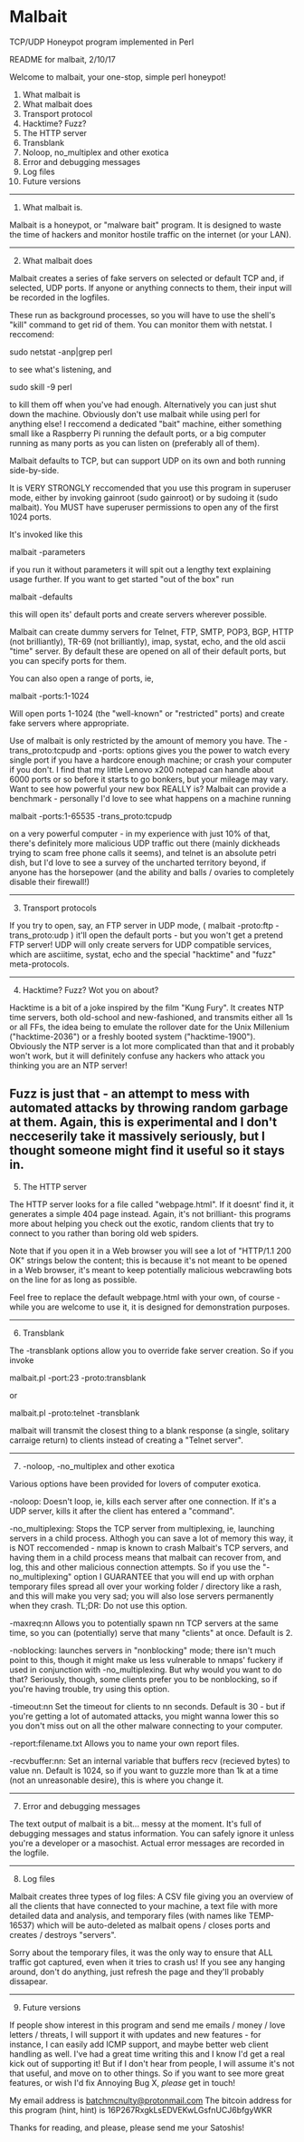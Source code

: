 # Malbait
TCP/UDP Honeypot program implemented in Perl

README for malbait, 2/10/17

Welcome to malbait, your one-stop, simple perl honeypot!


1) What malbait is
2) What malbait does
3) Transport protocol
4) Hacktime? Fuzz?
5) The HTTP server
6) Transblank
7) Noloop, no_multiplex and other exotica
8) Error and debugging messages
9) Log files
10) Future versions



--------------------------------------------------------------------------------------------------------------
1) What malbait is.

Malbait is a honeypot, or "malware bait" program. It is designed to waste the time of hackers and monitor hostile traffic on the internet (or your LAN). 

--------------------------------------------------------------------------------------------------------------

2) What malbait does

Malbait creates a series of fake servers on selected or default TCP and, if selected, UDP ports. If anyone or anything connects to them, their input will be recorded in the logfiles.

These run as background processes, so you will have to use the shell's "kill" command to get rid of them. You can monitor them with netstat. I reccomend:

  sudo netstat -anp|grep perl

to see what's listening, and 

  sudo skill -9 perl

to kill them off when you've had enough. Alternatively you can just shut down the machine. Obviously don't use malbait while using perl for anything else! I reccomend a dedicated "bait" machine, either something small like a Raspberry Pi running the default ports, or a big computer running as many ports as you can listen on (preferably all of them).

Malbait defaults to TCP, but can support UDP on its own and both running side-by-side. 

It is VERY STRONGLY reccomended that you use this program in superuser mode, either by invoking gainroot (sudo gainroot) or by sudoing it (sudo malbait). You MUST have superuser permissions to open any of the first 1024 ports. 

It's invoked like this 

  malbait -parameters

if you run it without parameters it will spit out a lengthy text explaining usage further. If you want to get started "out of the box" run 

  malbait -defaults

this will open its' default ports and create servers wherever possible. 

Malbait can create dummy servers for Telnet, FTP, SMTP, POP3, BGP, HTTP (not brilliantly), TR-69 (not brilliantly), imap, systat, echo, and the old ascii "time" server. By default these are opened on all of their default ports, but you can specify ports for them.

You can also open a range of ports, ie, 

  malbait -ports:1-1024 

Will open ports 1-1024 (the "well-known" or "restricted" ports) and create fake servers where appropriate.


Use of malbait is only restricted by the amount of memory you have. The  -trans_proto:tcpudp  and  -ports: options gives you the power to watch every single port if you have a hardcore enough machine; or crash your computer if you don't. I find that my little Lenovo x200 notepad can handle about 6000 ports or so before it starts to go bonkers, but your mileage may vary. Want to see how powerful your new box REALLY is? Malbait can provide a benchmark - personally I'd love to see what happens on a machine running 

  malbait -ports:1-65535 -trans_proto:tcpudp

on a very powerful computer - in my experience with just 10% of that, there's definitely more malicious UDP traffic out there (mainly dickheads trying to scam free phone calls it seems), and telnet is an absolute petri dish, but I'd love to see a survey of the uncharted territory beyond, if anyone has the horsepower (and the ability and balls / ovaries to completely disable their firewall!)



--------------------------------------------------------------------------------------------------------------
3) Transport protocols

If you try to open, say, an FTP server in UDP mode, ( malbait -proto:ftp -trans_proto:udp ) it'll open the default ports - but you won't get a pretend FTP server! UDP will only create servers for UDP compatible services, which are asciitime, systat, echo and the special "hacktime" and "fuzz" meta-protocols.

--------------------------------------------------------------------------------------------------------------

4) Hacktime? Fuzz? Wot you on about?

Hacktime is a bit of a joke inspired by the film "Kung Fury". It creates NTP time servers, both old-school and new-fashioned, and transmits either all 1s or all FFs, the idea being to emulate the rollover date for the Unix Millenium ("hacktime-2036") or a freshly booted system ("hacktime-1900"). Obviously the NTP server is a lot more complicated than that and it probably won't work, but it will definitely confuse any hackers who attack you thinking you are an NTP server!

Fuzz is just that - an attempt to mess with automated attacks by throwing random garbage at them. Again, this is experimental and I don't necceserily take it massively seriously, but I thought someone might find it useful so it stays in.
--------------------------------------------------------------------------------------------------------------

5) The HTTP server

The HTTP server looks for a file called "webpage.html". If it doesnt' find it, it generates a simple 404 page instead. Again, it's not brilliant- this programs more about helping you check out the exotic, random clients that try to connect to you rather than boring old web spiders. 

Note that if you open it in a Web browser you will see a lot of "HTTP/1.1 200 OK" strings below the content; this is because it's not meant to be opened in a Web browser, it's meant to keep potentially malicious webcrawling bots on the line for as long as possible.

Feel free to replace the default webpage.html with your own, of course - while you are welcome to use it, it is designed for demonstration purposes.

--------------------------------------------------------------------------------------------------------------

6) Transblank

The -transblank options allow you to override fake server creation. So if you invoke 

  malbait.pl -port:23 -proto:transblank

or

  malbait.pl -proto:telnet -transblank

malbait will transmit the closest thing to a blank response (a single, solitary carraige return) to clients instead of creating a "Telnet server".

--------------------------------------------------------------------------------------------------------------

7) -noloop, -no_multiplex and other exotica

Various options have been provided for lovers of computer exotica. 

-noloop: Doesn't loop, ie, kills each server after one connection. If it's a UDP server, kills it after the client has entered a "command".

-no_multiplexing: Stops the TCP server from multiplexing, ie, launching servers in a child process. 
Althogh you can save a lot of memory this way, it is NOT reccomended - nmap is known to crash Malbait's TCP servers, and having them in a child process means that malbait can recover from, and log, this and other malicious connection attempts. So if you use the "-no_multiplexing" option I GUARANTEE that you will end up with orphan temporary files spread all over your working folder / directory like a rash, and this will make you very sad; you will also lose servers permanently when they crash. TL;DR: Do not use this option.

-maxreq:nn Allows you to potentially spawn nn TCP servers at the same time, so you can (potentially) serve that many "clients" at once. Default is 2.

-noblocking: launches servers in "nonblocking" mode; there isn't much point to this, though it might make us less vulnerable to nmaps' fuckery if used in conjunction with -no_multiplexing. But why would you want to do that? Seriously, though, some clients prefer you to be nonblocking, so if you're having trouble, try using this option.

-timeout:nn Set the timeout for clients to nn seconds. Default is 30 - but if you're getting a lot of automated attacks, you might wanna lower this so you don't miss out on all the other malware connecting to your computer.

-report:filename.txt Allows you to name your own report files.

-recvbuffer:nn: Set an internal variable that buffers recv (recieved bytes) to value nn. Default is 1024, so if you want to guzzle more than 1k at a time (not an unreasonable desire), this is where you change it.



--------------------------------------------------------------------------------------------------------------

7) Error and debugging messages

The text output of malbait is a bit... messy at the moment. It's full of debugging messages and status information. You can safely ignore it unless you're a developer or a masochist. Actual error messages are recorded in the logfile.

--------------------------------------------------------------------------------------------------------------

8) Log files

Malbait creates three types of log files: A CSV file giving you an overview of all the clients that have connected to your machine, a text file with more detailed data and analysis, and temporary files (with names like TEMP-16537) which will be auto-deleted as malbait opens / closes ports and creates / destroys "servers".

Sorry about the temporary files, it was the only way to ensure that ALL traffic got captured, even when it tries to crash us! If you see any hanging around, don't do anything, just refresh the page and they'll probably dissapear.

--------------------------------------------------------------------------------------------------------------

9) Future versions

If people show interest in this program and send me emails / money / love letters / threats, I will support it with updates and new features - for instance, I can easily add ICMP support, and maybe better web client handling as well. I've had a great time writing this and I know I'd get a real kick out of supporting it! But if I don't hear from people, I will assume it's not that useful, and move on to other things. So if you want to see more great features, or wish I'd fix Annoying Bug X, *please* get in touch!

My email address is batchmcnulty@protonmail.com
The bitcoin address for this program (hint, hint) is 16P267RxgkLsEDVEKwLGsfnUCJ6bfgyWKR

Thanks for reading, and please, please send me your Satoshis!
